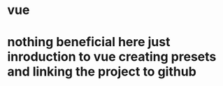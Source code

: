 # vue
# nothing beneficial here just inroduction to vue creating presets and linking the project to github
